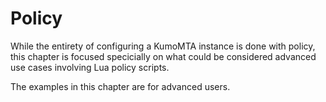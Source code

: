# Policy

While the entirety of configuring a KumoMTA instance is done with policy, this chapter is focused specicially on what could be considered advanced use cases involving Lua policy scripts.

The examples in this chapter are for advanced users.

